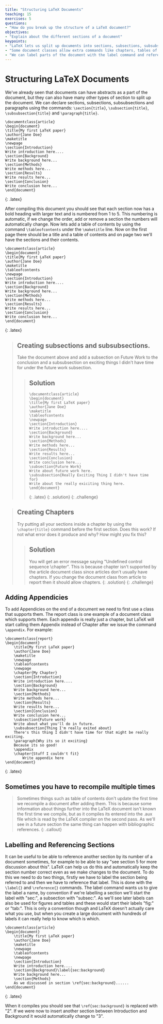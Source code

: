 ```yaml
---
title: "Structuring LaTeX Documents"
teaching: 15
exercises: 5
questions:
- "How do you break up the structure of a LaTeX document?"
objectives:
- "Explain about the different sections of a document"
keypoints:
- "LaTeX lets us split up documents into sections, subsections, subsubsections etc."
- "Some document classes allow extra commands like chapters, tables of contents etc."
- "We can label parts of the document with the label command and reference them with the ref{} command"
---
```



# Structuring LaTeX Documents

We've already seen that documents can have abstracts as a part of the document, but they can also have many other types of section to split up the document. We can declare sections, subsections, subsubsections and paragraphs using the commands: `\section{title}`, `\subsection{title}`, `\subsubsection{title}` and `\paragraph{title}`.

~~~
\documentclass{article}
\begin{document}
\title{My first LaTeX paper}
\author{Jane Doe}
\maketitle
\newpage
\section{Introduction}
Write introduction here....
\section{Background}
Write background here...
\section{Methods}
Write methods here...
\section{Results}
Write results here...
\section{Conclusion}
Write conclusion here...
\end{document}
~~~
{: .latex}

After compiling this document you should see that each section now has a bold heading with larger text and is numbered from 1 to 5. This numbering is automatic, if we change the order, add or remove a section the numbers will automatically change. Now lets add a table of contents by using the command `\tableofcontents` under the `\maketitle` line. Now on the first page there should be a title and a table of contents and on page two we'll have the sections and their contents.

~~~
\documentclass{article}
\begin{document}
\title{My first LaTeX paper}
\author{Jane Doe}
\maketitle
\tableofcontents
\newpage
\section{Introduction}
Write introduction here....
\section{Background}
Write background here...
\section{Methods}
Write methods here...
\section{Results}
Write results here...
\section{Conclusion}
Write conclusion here...
\end{document}
~~~
{: .latex}


> ## Creating subsections and subsubsections.
>
> Take the document above and add a subsection on Future Work to the conclusion and a subsubsection on exciting things I didn't have time for under the future work subsection.
>
> > ## Solution
> > ~~~
> > \documentclass{article}
> > \begin{document}
> > \title{My first LaTeX paper}
> > \author{Jane Doe}
> > \maketitle
> > \tableofcontents
> > \newpage
> > \section{Introduction}
> > Write introduction here....
> > \section{Background}
> > Write background here...
> > \section{Methods}
> > Write methods here...
> > \section{Results}
> > Write results here...
> > \section{Conclusion}
> > Write conclusion here...
> > \subsection{Future Work}
> > Write about future work here.
> > \subsubsection{Really Exciting Thing I didn't have time for}
> > Write about the really exiciting thing here.
> > \end{document}
> > ~~~
> > {: .latex}
> {: .solution}
{: .challenge}

> ## Creating Chapters
>
> Try putting all your sections inside a chapter by using the `\chapter{title}` command before the first section. Does this work? If not what error does it produce and why? How might you fix this?
>
> > ## Solution
> > You will get an error message saying "Undefined control sequence \chapter". This is because chapter isn't supported by the article document class since articles don't usually have chapters. If you change the document class from article to report then it should allow chapters.
> {: .solution}
{: .challenge}

## Adding Appendicies

To add Appendicies on the end of a document we need to first use a class that supports them. The report class is one example of a document class which supports them. Each appendix is really just a chapter, but LaTeX will start calling them Appendix instead of Chapter after we issue the command `\appendix`. For example:

~~~
\documentclass{report}
\begin{document}
	\title{My first LaTeX paper}
	\author{Jane Doe}
	\maketitle
	\newpage
	\tableofcontents
	\newpage
	\chapter{My Chapter}
	\section{Introduction}
	Write introduction here....
	\section{Background}
	Write background here...
	\section{Methods}
	Write methods here...
	\section{Results}
	Write results here...
	\section{Conclusion}
	Write conclusion here...
	\subsection{Future work}
	Write about what you'll do in future.
	\subsubsection{Thing I'm really exited about}
	There's this thing I didn't have time for that might be really exciting.
	\paragraph{Why its so it exciting}
	Because its so good!
	\appendix
	\chapter{Stuff I couldn't fit}
		Write appendix here
\end{document}
~~~
{: .latex}



## Sometimes you have to recompile multiple times
> Sometimes things such as table of contents don't update the first time we recompile a document after adding them. This is because some information about things further into the LaTeX document isn't known the first time we compile, but as it compiles its entered into the .aux file which is read by the LaTeX compiler on the second pass. As we'll see in a future section the same thing can happen with bibliographic references.
> {: .callout}


## Labelling and Referencing Sections
It can be useful to be able to reference another section by its number of a document sometimes, for example to be able to say "see section 5 for more discussion about this". LaTeX can help us do this and automatically keep the section number correct even as we make changes to the document. To do this we need to do two things, firstly we have to label the section being referred to and then we have to reference that label. This is done with the `\label{}` and `\reference{}` commands. The label command wants us to give the label a name, by convention if we're labelling a section we'll start the label with "sec:", a subsection with "subsec:". As we'll see later labels can also be used for figures and tables and these would start their labels "fig:" or "tab:". This is only a convention though and LaTeX doesn't actually care what you use, but when you create a large document with hundreds of labels it can really help to know which is which.

~~~
\documentclass{article}
\begin{document}
	\title{My first LaTeX paper}
	\author{Jane Doe}
	\maketitle
	\newpage
	\tableofcontents
	\newpage
	\section{Introduction}
	Write introduction here....
	\section{Background}\label{sec:background}
	Write background here...
	\section{Methods}
	As we discussed in section \ref{sec:background}......
\end{document}
~~~
{: .latex}

When it compiles you should see that `\ref{sec:background}` is replaced with "2". If we were now to insert another section between Introduction and Background it would automatically change to "3".


